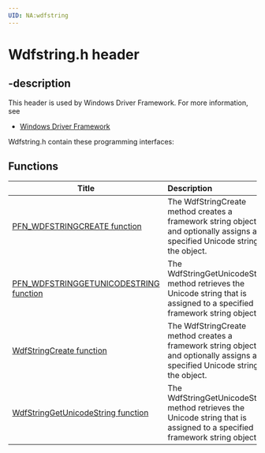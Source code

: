 ```yaml
---
UID: NA:wdfstring
---
```


# Wdfstring.h header

## -description

This header is used by Windows Driver Framework. For more information, see
- [Windows Driver Framework](../_wdf/index.md)

Wdfstring.h contain these programming interfaces:


## Functions

| Title   | Description   |
| ---- |:---- |
| [PFN_WDFSTRINGCREATE function](nc-wdfstring-pfn_wdfstringcreate.md) | The WdfStringCreate method creates a framework string object and optionally assigns a specified Unicode string to the object. |
| [PFN_WDFSTRINGGETUNICODESTRING function](nc-wdfstring-pfn_wdfstringgetunicodestring.md) | The WdfStringGetUnicodeString method retrieves the Unicode string that is assigned to a specified framework string object. |
| [WdfStringCreate function](nf-wdfstring-wdfstringcreate.md) | The WdfStringCreate method creates a framework string object and optionally assigns a specified Unicode string to the object. |
| [WdfStringGetUnicodeString function](nf-wdfstring-wdfstringgetunicodestring.md) | The WdfStringGetUnicodeString method retrieves the Unicode string that is assigned to a specified framework string object. |
